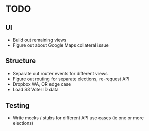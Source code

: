 # TODO

## UI
* Build out remaining views
* Figure out about Google Maps collateral issue

## Structure
* Separate out router events for different views
* Figure out routing for separate elections, re-request API
* Dropbox WA, OR edge case
* Load S3 Voter ID data

## Testing
* Write mocks / stubs for different API use cases (ie one or more elections)